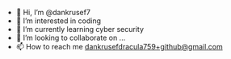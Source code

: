 - 👋 Hi, I’m @dankrusef7
- 👀 I’m interested in coding 
- 🌱 I’m currently learning cyber security
- 💞️ I’m looking to collaborate on ...
- 📫 How to reach me dankrusefdracula759+github@gmail.com

<!---
dankrusef7/dankrusef7 is a ✨ special ✨ repository because its `README.md` (this file) appears on your GitHub profile.
You can click the Preview link to take a look at your changes.
--->
